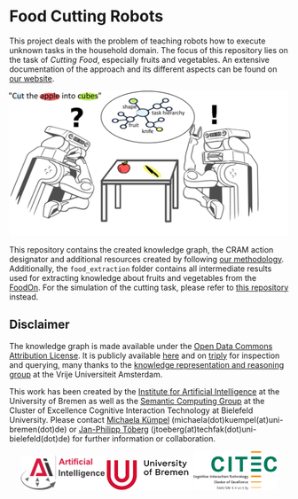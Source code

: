 # Food Cutting Robots

This project deals with the problem of teaching robots how to execute unknown tasks in the household domain. The focus of this repository lies on the task of *Cutting Food*, especially fruits and vegetables.
An extensive documentation of the approach and its different aspects can be found on [our website](https://food-ninja.github.io/FoodCutting/).

<p align="center">
  <img src="docs/img/Motivation.jpg" width="600" alt="Enabling cognitive robots to cut food objects through an ontology"/><br>
</p>

This repository contains the created knowledge graph, the CRAM action designator and additional resources created by following [our methodology](https://food-ninja.github.io/FoodCutting/Methodology.html).
Additionally, the `food_extraction` folder contains all intermediate results used for extracting knowledge about fruits and vegetables from the [FoodOn](https://doi.org/10.1038/s41538-018-0032-6).
For the simulation of the cutting task, please refer to [this repository](https://github.com/Food-Ninja/FoodNinjaSimulation) instead.

## Disclaimer

The knowledge graph is made available under the [Open Data Commons Attribution License](http://opendatacommons.org/licenses/by/1.0/). It is publicly available [here](https://github.com/Food-Ninja/FoodCutting/blob/main/food_cutting.owl) and on [triply](https://api.krr.triply.cc/datasets/mkumpel/FruitCuttingKG/services/FruitCuttingKG/sparql) for inspection and querying, many thanks to the [knowledge representation and reasoning group](https://krr.cs.vu.nl/) at the Vrije Universiteit Amsterdam.

This work has been created by the [Institute for Artificial Intelligence](https://ai.uni-bremen.de/) at the University of Bremen as well as the [Semantic Computing Group](https://www.uni-bielefeld.de/fakultaeten/technische-fakultaet/arbeitsgruppen/semantic-computing/) at the Cluster of Excellence Cognitive Interaction Technology at Bielefeld University. Please contact [Michaela Kümpel](https://ai.uni-bremen.de/team/michaela_k%C3%BCmpel) (michaela(dot)kuempel(at)uni-bremen(dot)de) or [Jan-Philipp Töberg](https://www.uni-bielefeld.de/fakultaeten/technische-fakultaet/arbeitsgruppen/semantic-computing/team/jan-philipp-toeberg/) (jtoeberg(at)techfak(dot)uni-bielefeld(dot)de) for further information or collaboration.

<p align="center" width="90%">
      <img width="30%" src="docs/img/ai_logo.png"/>
      <img width="30%" src="docs/img/university_new.png"/>
      <img width="30%" src="docs/img/logo_citec_EN.png"/>
</p>
